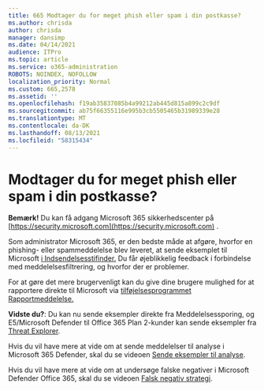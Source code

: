 ```yaml
---
title: 665 Modtager du for meget phish eller spam i din postkasse?
ms.author: chrisda
author: chrisda
manager: dansimp
ms.date: 04/14/2021
audience: ITPro
ms.topic: article
ms.service: o365-administration
ROBOTS: NOINDEX, NOFOLLOW
localization_priority: Normal
ms.custom: 665,2578
ms.assetid: ''
ms.openlocfilehash: f19ab35837085b4a99212ab445d815a899c2c9df
ms.sourcegitcommit: ab75f66355116e995b3cb5505465b31989339e28
ms.translationtype: MT
ms.contentlocale: da-DK
ms.lasthandoff: 08/13/2021
ms.locfileid: "58315434"
---
```

# <a name="are-you-receiving-too-much-phish-or-spam-in-your-mailbox"></a>Modtager du for meget phish eller spam i din postkasse?

**Bemærk!** Du kan få adgang Microsoft 365 sikkerhedscenter på [https://security.microsoft.com](https://security.microsoft.com) .

Som administrator Microsoft 365, er den bedste måde at afgøre, hvorfor en phishing- eller spammeddelelse blev leveret, at sende eksemplet til Microsoft [i Indsendelsesstifinder.](https://security.microsoft.com/reportsubmission) Du får øjeblikkelig feedback i forbindelse med meddelelsesfiltrering, og hvorfor der er problemer.

For at gøre det mere brugervenligt kan du give dine brugere mulighed for at rapportere direkte til Microsoft via [tilføjelsesprogrammet Rapportmeddelelse.](https://appsource.microsoft.com/product/office/WA104381180?src=office&tab=Overview)

**Vidste du?**: Du kan nu [](https://security.microsoft.com/messagetrace) sende eksempler direkte fra Meddelelsessporing, og E5/Microsoft Defender til Office 365 Plan 2-kunder kan sende eksempler fra [Threat Explorer](https://docs.microsoft.com/microsoft-365/security/office-365-security/threat-explorer).

Hvis du vil have mere at vide om at sende meddelelser til analyse i Microsoft 365 Defender, skal du se videoen [Sende eksempler til analyse](https://go.microsoft.com/fwlink/?linkid=2166435).

Hvis du vil have mere at vide om at undersøge falske negativer i Microsoft Defender Office 365, skal du se videoen [Falsk negativ strategi](https://go.microsoft.com/fwlink/?linkid=2166434).
